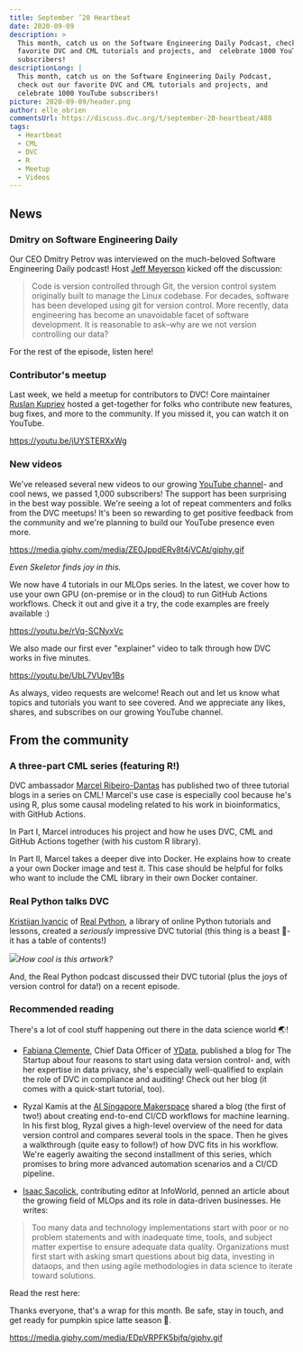 ```yaml
---
title: September ’20 Heartbeat
date: 2020-09-09
description: >
  This month, catch us on the Software Engineering Daily Podcast, check out our
  favorite DVC and CML tutorials and projects, and  celebrate 1000 YouTube
  subscribers!
descriptionLong: |
  This month, catch us on the Software Engineering Daily Podcast,
  check out our favorite DVC and CML tutorials and projects, and
  celebrate 1000 YouTube subscribers!
picture: 2020-09-09/header.png
author: elle_obrien
commentsUrl: https://discuss.dvc.org/t/september-20-heartbeat/488
tags:
  - Heartbeat
  - CML
  - DVC
  - R
  - Meetup
  - Videos
---
```


## News

### Dmitry on Software Engineering Daily

Our CEO Dmitry Petrov was interviewed on the much-beloved Software Engineering
Daily podcast! Host [Jeff Meyerson](https://twitter.com/the_prion) kicked off
the discussion:

> Code is version controlled through Git, the version control system originally
> built to manage the Linux codebase. For decades, software has been developed
> using git for version control. More recently, data engineering has become an
> unavoidable facet of software development. It is reasonable to ask–why are we
> not version controlling our data?

For the rest of the episode, listen here!

<external-link
href="https://softwareengineeringdaily.com/2020/08/24/data-version-control-with-dmitry-petrov/"
title="Data Version Control with Dmitry Petrov"
description=""
link="softwareengineeringdaily.com"
image="/uploads/images/2020-09-09/sedaily.jpeg"/>

### Contributor's meetup

Last week, we held a meetup for contributors to DVC! Core maintainer
[Ruslan Kupriev](https://github.com/efiop) hosted a get-together for folks who
contribute new features, bug fixes, and more to the community. If you missed it,
you can watch it on YouTube.

https://youtu.be/jUYSTERXxWg

### New videos

We've released several new videos to our growing
[YouTube channel](https://www.youtube.com/channel/UC37rp97Go-xIX3aNFVHhXfQ)- and
cool news, we passed 1,000 subscribers! The support has been surprising in the
best way possible. We're seeing a lot of repeat commenters and folks from the
DVC meetups! It's been so rewarding to get positive feedback from the community
and we're planning to build our YouTube presence even more.

https://media.giphy.com/media/ZE0JppdERv8t4jVCAt/giphy.gif

_Even Skeletor finds joy in this._

We now have 4 tutorials in our MLOps series. In the latest, we cover how to use
your own GPU (on-premise or in the cloud) to run GitHub Actions workflows. Check
it out and give it a try, the code examples are freely available :)

https://youtu.be/rVq-SCNyxVc

We also made our first ever "explainer" video to talk through how DVC works in
five minutes.

https://youtu.be/UbL7VUpv1Bs

As always, video requests are welcome! Reach out and let us know what topics and
tutorials you want to see covered. And we appreciate any likes, shares, and
subscribes on our growing YouTube channel.

## From the community

### A three-part CML series (featuring R!)

DVC ambassador [Marcel Ribeiro-Dantas](https://twitter.com/mribeirodantas) has
published two of three tutorial blogs in a series on CML! Marcel's use case is
especially cool because he's using R, plus some causal modeling related to his
work in bioinformatics, with GitHub Actions.

In Part I, Marcel introduces his project and how he uses DVC, CML and GitHub
Actions together (with his custom R library).

<external-link
href="https://mribeirodantas.xyz/blog/index.php/2020/08/10/continuous-machine-learning/"
title="Continuous Machine Learning - Part I"
description="by Marcel Ribeiro-Dantas"
link="mribeirodantas.xyz"
image="/uploads/images/2020-09-09/MLOps.png"/>

In Part II, Marcel takes a deeper dive into Docker. He explains how to create a
your own Docker image and test it. This case should be helpful for folks who
want to include the CML library in their own Docker container.

<external-link
href="https://mribeirodantas.xyz/blog/index.php/2020/08/18/continuous-machine-learning-part-ii/"
title="Continuous Machine Learning - Part II"
description="by Marcel Ribeiro-Dantas"
link="mribeirodantas.xyz"
image="/uploads/images/2020-09-09/docker_logo.png"/>

### Real Python talks DVC

[Kristijan Ivancic](https://twitter.com/kristijan_ivanc) of
[Real Python](realpython.com), a library of online Python tutorials and lessons,
created a _seriously_ impressive DVC tutorial (this thing is a beast 🐺- it has
a table of contents!)

![](/uploads/images/2020-09-09/Real_Python.png)_How cool is this artwork?_

And, the Real Python podcast discussed their DVC tutorial (plus the joys of
version control for data!) on a recent episode.

<external-link
href="https://realpython.com/podcasts/rpp/25/"
title="Episode 25: Data Version Control in Python and Real Python Video Transcripts"
description="The Real Python Podcast"
link="realpython.com"
image="/uploads/images/2020-09-09/podcast_log.png"/>

### Recommended reading

There's a lot of cool stuff happening out there in the data science world 🌏!

- [Fabiana Clemente](https://twitter.com/fab_clemente), Chief Data Officer of
  [YData](https://ydata.ai/), published a blog for The Startup about four
  reasons to start using data version control- and, with her expertise in data
  privacy, she's especially well-qualified to explain the role of DVC in
  compliance and auditing! Check out her blog (it comes with a quick-start
  tutorial, too).

<external-link
href="https://medium.com/swlh/4-reasons-why-data-scientists-should-version-data-672aca5bbd0b"
title="4 reasons why data scientists should version data"
description="How to start data versioning using DVC"
link="medium.com"
image="/uploads/images/2020-09-09/fabiana.jpg"/>

- Ryzal Kamis at the [AI Singapore Makerspace](makerspace.aisingapore.org)
  shared a blog (the first of two!) about creating end-to-end CI/CD workflows
  for machine learning. In his first blog, Ryzal gives a high-level overview of
  the need for data version control and compares several tools in the space.
  Then he gives a walkthrough (quite easy to follow!) of how DVC fits in his
  workflow. We're eagerly awaiting the second installment of this series, which
  promises to bring more advanced automation scenarios and a CI/CD pipeline.

<external-link
href="https://makerspace.aisingapore.org/2020/08/data-versioning-for-cd4ml-part-1/"
title="Data Versioning for CD4ML"
description="Part 1"
link="makerspace.aisingapore.org"
image="/uploads/images/2020-09-09/singapore.jpg"/>

- [Isaac Sacolick](https://www.infoworld.com/author/Isaac-Sacolick/),
  contributing editor at InfoWorld, penned an article about the growing field of
  MLOps and its role in data-driven businesses. He writes:

> Too many data and technology implementations start with poor or no problem
> statements and with inadequate time, tools, and subject matter expertise to
> ensure adequate data quality. Organizations must first start with asking smart
> questions about big data, investing in dataops, and then using agile
> methodologies in data science to iterate toward solutions.

Read the rest here:

<external-link
href="https://www.infoworld.com/article/3570716/mlops-the-rise-of-machine-learning-operations.html"
title="MLops: The rise of machine learning operations"
description="Once machine learning models make it to production, they still need updates and monitoring for drift. A team to manage ML operations makes good business sense"
link="infoworld.com"
image="/uploads/images/2020-09-09/infoworld.png"/>

Thanks everyone, that's a wrap for this month. Be safe, stay in touch, and get
ready for pumpkin spice latte season 🎃.

https://media.giphy.com/media/EDpVRPFK5bjfq/giphy.gif

